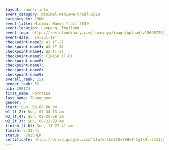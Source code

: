 ```yaml
---
layout: runner-info 
event_category: minimal-meniewa-trail-2019 
category_km: 29KM 
event-title: Minimal Maewa Trail 2019 
event-location: Lampang, Thailand 
event-logo: https://res.cloudinary.com/raceyaya/image/upload/v1569072805/logo/minimal-trail_ktnvsp.jpg 
event-date:  14-Jul-19 
checkpoint-name2: W1 (T-2) 
checkpoint-name3: W3 (T-4) 
checkpoint-name4: W2 (T-3) 
checkpoint-name5: FINISH (T-6) 
checkpoint-name6: 
checkpoint-name7: 
checkpoint-name8: 
checkpoint-name9: 
overall_rank: 151
gender_rank: 52
bib: 290174
first_name: Porntipa
last_name: Thungngoen
gender: F
start: Sun, 06-00-00 am
w1_(t_2): Sun, 07-34-13 am
w3_(t_4): Sun, 09-25-08 am
w2_(t_3): Sun, 08-22-29 am
finish_(t_6): Sun, 11-22-41 am
finish: 5-22-41
status: FINISHER
certificate: https://drive.google.com/file/d/1LmZ5OvlWHvT-Iq2kUl-Jm132yjafnSDM/view?usp=sharing
---
```

